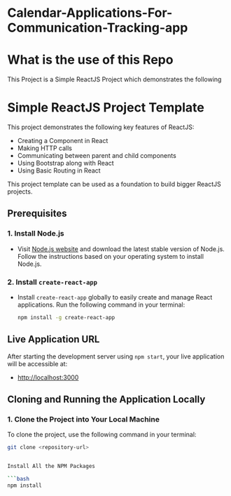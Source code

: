 # Calendar-Applications-For-Communication-Tracking-app

# What is the use of this Repo
This Project is a Simple ReactJS Project which demonstrates the following

# Simple ReactJS Project Template

This project demonstrates the following key features of ReactJS:

- Creating a Component in React
- Making HTTP calls
- Communicating between parent and child components
- Using Bootstrap along with React
- Using Basic Routing in React

This project template can be used as a foundation to build bigger ReactJS projects.

## Prerequisites

### 1. Install Node.js
- Visit [Node.js website](https://nodejs.org/en/) and download the latest stable version of Node.js. Follow the instructions based on your operating system to install Node.js.

### 2. Install `create-react-app`
- Install `create-react-app` globally to easily create and manage React applications. Run the following command in your terminal:

  ```bash
  npm install -g create-react-app
  
## Live Application URL

After starting the development server using `npm start`, your live application will be accessible at:

- [http://localhost:3000](http://localhost:3000)



## Cloning and Running the Application Locally

### 1. Clone the Project into Your Local Machine
To clone the project, use the following command in your terminal:

 ```bash
git clone <repository-url>


 Install All the NPM Packages

 ```bash
npm install

